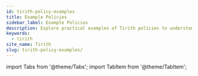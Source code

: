```yaml
---
id: tirith-policy-examples
title: Example Policies
sidebar_label: Example Policies
description: Explore practical examples of Tirith policies to understand their implementation and usage.
keywords:
  - tirith
site_name: Tirith
slug: tirith-policy-examples/
---
```


import Tabs from '@theme/Tabs';
import TabItem from '@theme/TabItem';
